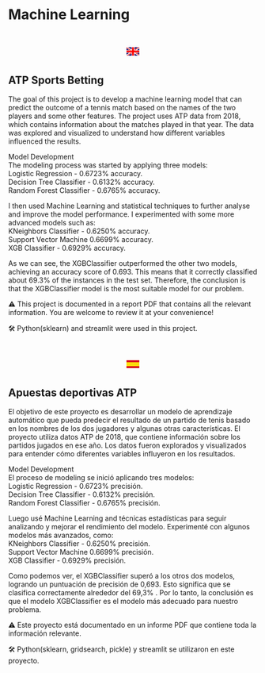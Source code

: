 # Machine Learning

<h1 align="center">
<img src="https://github.com/Karim-Medlej/Karim-Medlej/blob/main/gb.jpg" width="5%" height="5%">
</h1>

## ATP Sports Betting

The goal of this project is to develop a machine learning model that can predict the outcome of a tennis match based on the names of the two players and some other features. The project uses ATP data from 2018, which contains information about the matches played in that year. The data was explored and visualized to understand how different variables influenced the results.

Model Development<br>
The modeling process was started by applying three models:<br>
Logistic Regression - 0.6723% accuracy.<br>
Decision Tree Classifier - 0.6132% accuracy.<br>
Random Forest Classifier - 0.6765% accuracy.<br>

I then used Machine Learning and statistical techniques to further analyse and improve the model performance. I experimented with some more advanced models such as:<br>
KNeighbors Classifier - 0.6250% accuracy.<br>
Support Vector Machine 0.6699% accuracy.<br>
XGB Classifier - 0.6929% accuracy.<br>

As we can see, the XGBClassifier outperformed the other two models, achieving an accuracy score of 0.693. This means that it correctly classified about 69.3% of the instances in the test set. Therefore, the conclusion is that the XGBClassifier model is the most suitable model for our problem.

⚠️ This project is documented in a report PDF that contains all the relevant information. You are welcome to review it at your convenience!

🛠️ Python(sklearn) and streamlit were used in this project.


<h1 align="center">
<img src="https://github.com/Karim-Medlej/Karim-Medlej/blob/main/esp.jpg" width="5%" height="5%">
</h1>

## Apuestas deportivas ATP

El objetivo de este proyecto es desarrollar un modelo de aprendizaje automático que pueda predecir el resultado de un partido de tenis basado en los nombres de los dos jugadores y algunas otras características. El proyecto utiliza datos ATP de 2018, que contiene información sobre los partidos jugados en ese año. Los datos fueron explorados y visualizados para entender cómo diferentes variables influyeron en los resultados.

Model Development<br>
El proceso de modeling se inició aplicando tres modelos:<br>
Logistic Regression - 0.6723% precisión.<br>
Decision Tree Classifier - 0.6132% precisión.<br>
Random Forest Classifier - 0.6765% precisión.

Luego usé Machine Learning and técnicas estadísticas para seguir analizando y mejorar el rendimiento del modelo. Experimenté con algunos modelos más avanzados, como:<br>
KNeighbors Classifier - 0.6250% precisión.<br>
Support Vector Machine 0.6699% precisión.<br>
XGB Classifier - 0.6929% precisión.<br>

Como podemos ver, el XGBClassifier superó a los otros dos modelos, logrando un puntuación de precisión de 0,693. Esto significa que se clasifica correctamente alrededor del 69,3% . Por lo tanto, la conclusión es que el modelo XGBClassifier es el modelo más adecuado para nuestro problema.

⚠️ Este proyecto está documentado en un informe PDF que contiene toda la información relevante.

🛠️ Python(sklearn, gridsearch, pickle) y streamlit se utilizaron en este proyecto.
